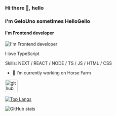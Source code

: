### Hi there 👋, hello
### I'm GeloUno sometimes HelloGello
#### I'm Frontend developer
![I'm Frontend developer](https://github.com/leereilly/leereilly/blob/master/gitris.gif?raw=true)

I love TypeScript

Skills: NEXT / REACT / NODE / TS / JS / HTML / CSS

- 🔭 I’m currently working on Horse Farm 


[<img src='https://cdn.jsdelivr.net/npm/simple-icons@3.0.1/icons/github.svg' alt='github' height='40'>](https://github.com/gelouno)  

[![Top Langs](https://github-readme-stats.vercel.app/api/top-langs/?username=gelouno)](https://github.com/anuraghazra/github-readme-stats)

![GitHub stats](https://github-readme-stats.vercel.app/api?username=gelouno&show_icons=true)  

